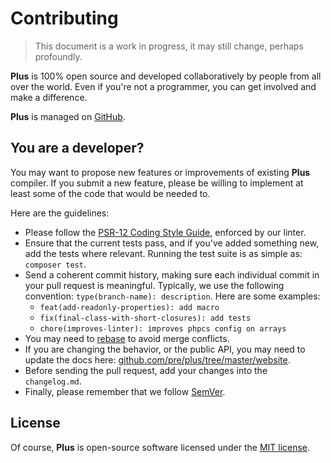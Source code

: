 # Contributing

> This document is a work in progress, it may still change, perhaps profoundly.

**Plus** is 100% open source and developed collaboratively by people from all over the world. Even
if you're not a programmer, you can get involved and make a difference.

**Plus** is managed on [GitHub](https://github.com/pre/plus).

## You are a developer?

You may want to propose new features or improvements of existing **Plus** compiler. If you submit
a new feature, please be willing to implement at least some of the code that would be needed to.

Here are the guidelines:

* Please follow the [PSR-12 Coding Style Guide](http://www.php-fig.org/psr/psr-12/), enforced by our linter.
* Ensure that the current tests pass, and if you've added something new, add the tests where relevant. Running the test suite is as simple as: `composer test`.
* Send a coherent commit history, making sure each individual commit in your pull request is meaningful. Typically,
we use the following convention: `type(branch-name): description`. Here are some examples:
    - `feat(add-readonly-properties): add macro`
    - `fix(final-class-with-short-closures): add tests`
    - `chore(improves-linter): improves phpcs config on arrays`
* You may need to [rebase](https://git-scm.com/book/en/v2/Git-Branching-Rebasing) to avoid merge conflicts.
* If you are changing the behavior, or the public API, you may need to update the docs here: [github.com/pre/plus/tree/master/website](https://github.com/pre/plus/tree/master/website).
* Before sending the pull request, add your changes into the `changelog.md`.
* Finally, please remember that we follow [SemVer](http://semver.org/).

## License

Of course, **Plus** is open-source software licensed under the [MIT license](https://github.com/pre/plus/tree/master/license.md).


